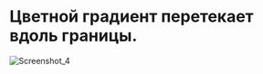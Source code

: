 # Цветной градиент перетекает вдоль границы.
![Screenshot_4](https://user-images.githubusercontent.com/104467944/178524294-f7263bc9-4525-4459-9dfc-b6b590c75204.jpg)
